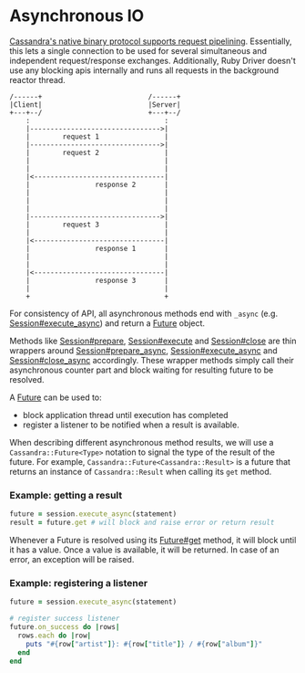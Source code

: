 # Asynchronous IO

[Cassandra's native binary protocol supports request pipelining](https://github.com/apache/cassandra/blob/trunk/doc/native_protocol_v1.spec#L117). Essentially, this lets a single connection to be used for several simultaneous and independent request/response exchanges. Additionally, Ruby Driver doesn't use any blocking apis internally and runs all requests in the background reactor thread.

```ditaa
/------+                          /------+
|Client|                          |Server|
+---+--/                          +---+--/
    :                                 :
    |-------------------------------->|
    |        request 1                |
    |-------------------------------->|
    |        request 2                |
    |                                 |
    |                                 |
    |<--------------------------------|
    |                response 2       |
    |                                 |
    |                                 |
    |                                 |
    |-------------------------------->|
    |        request 3                |
    |                                 |
    |<--------------------------------|
    |                response 1       |
    |                                 |
    |                                 |
    |<--------------------------------|
    |                response 3       |
    |                                 |
    +                                 +
```

For consistency of API, all asynchronous methods end with `_async` (e.g. [Session#execute_async](/api/session/#execute_async-instance_method)) and return a [Future](/api/future/) object.

Methods like [Session#prepare](/api/session/#prepare-instance_method), [Session#execute](/api/session/#execute-instance_method) and [Session#close](/api/session/#close-instance_method) are thin wrappers around [Session#prepare_async](/api/session/#prepare_async-instance_method), [Session#execute_async](/api/session/#execute_async-instance_method) and [Session#close_async](/api/session/#close_async-instance_method) accordingly. These wrapper methods simply call their asynchronous counter part and block waiting for resulting future to be resolved.

A [Future](/api/future/) can be used to:

  * block application thread until execution has completed
  * register a listener to be notified when a result is available.

When describing different asynchronous method results, we will use a `Cassandra::Future<Type>` notation to signal the type of the result of the future. For example, `Cassandra::Future<Cassandra::Result>` is a future that returns an instance of `Cassandra::Result` when calling its `get` method.

### Example: getting a result

```ruby
future = session.execute_async(statement)
result = future.get # will block and raise error or return result
```

Whenever a Future is resolved using its [Future#get](/api/future/#get-instance_method) method, it will block until it has a value. Once a value is available, it will be returned. In case of an error, an exception will be raised.

### Example: registering a listener

```ruby
future = session.execute_async(statement)

# register success listener
future.on_success do |rows|
  rows.each do |row|
    puts "#{row["artist"]}: #{row["title"]} / #{row["album"]}"
  end
end
```
